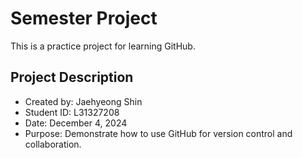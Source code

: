 # Semester Project

This is a practice project for learning GitHub.

## Project Description
- Created by: Jaehyeong Shin
- Student ID: L31327208
- Date: December 4, 2024
- Purpose: Demonstrate how to use GitHub for version control and collaboration.
